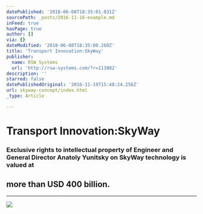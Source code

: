 ```yaml
---
datePublished: '2018-06-08T18:35:01.031Z'
sourcePath: _posts/2016-11-16-example.md
inFeed: true
hasPage: true
author: []
via: {}
dateModified: '2018-06-08T18:35:00.260Z'
title: 'Transport Innovation:SkyWay'
publisher:
  name: RSW Systems
  url: 'http://rsw-systems.com/?r=113882'
description: ''
starred: false
datePublishedOriginal: '2016-11-19T15:48:24.256Z'
url: skyway-concept/index.html
_type: Article

---
```

# Transport Innovation:SkyWay

### Exclusive rights to intellectual property of Engineer and General Director Anatoly Yunitsky on SkyWay technology is valued at

## more than USD **400 billion.**

---

![](https://the-grid-user-content.s3-us-west-2.amazonaws.com/056d35ea-d9d0-4ac7-9fe5-19fe32c21678.jpg)